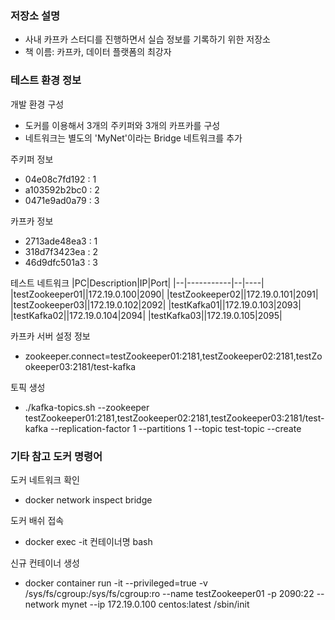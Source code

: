 ### 저장소 설명
- 사내 카프카 스터디를 진행하면서 실습 정보를 기록하기 위한 저장소
- 책 이름: 카프카, 데이터 플랫폼의 최강자

### 테스트 환경 정보
개발 환경 구성
- 도커를 이용해서 3개의 주키퍼와 3개의 카프카를 구성
- 네트워크는 별도의 'MyNet'이라는 Bridge 네트워크를 추가

주키퍼 정보
- 04e08c7fd192 : 1
- a103592b2bc0 : 2
- 0471e9ad0a79 : 3

카프카 정보
- 2713ade48ea3 : 1
- 318d7f3423ea : 2
- 46d9dfc501a3 : 3

테스트 네트워크
|PC|Description|IP|Port|
|--|-----------|--|----|
|testZookeeper01||172.19.0.100|2090|
|testZookeeper02||172.19.0.101|2091|
|testZookeeper03||172.19.0.102|2092|
|testKafka01||172.19.0.103|2093|
|testKafka02||172.19.0.104|2094|
|testKafka03||172.19.0.105|2095|

카프카 서버 설정 정보
- zookeeper.connect=testZookeeper01:2181,testZookeeper02:2181,testZookeeper03:2181/test-kafka

토픽 생성
- ./kafka-topics.sh --zookeeper testZookeeper01:2181,testZookeeper02:2181,testZookeeper03:2181/test-kafka --replication-factor 1 --partitions 1 --topic test-topic --create


### 기타 참고 도커 명령어
도커 네트워크 확인 
- docker network inspect bridge

도커 배쉬 접속
- docker exec -it 컨테이너명 bash

신규 컨테이너 생성
- docker container run -it --privileged=true -v /sys/fs/cgroup:/sys/fs/cgroup:ro --name testZookeeper01 -p 2090:22 --network mynet --ip 172.19.0.100  centos:latest /sbin/init

